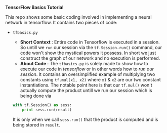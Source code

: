 **TensorFlow Basics Tutorial**

This repo shows some basic coding involved in implementing a neural network in tensorflow.
It contains two pieces of code:
* ```tfbasics.py```
    * **Short Context** : Entire code in Tensorflow is executed in a session. So untill we ```run``` our session via the ```tf.Session.run()``` command, our code won't show the mystical powers it possess. In short we just construct the graph of our network and no execution is performed.
    * **About Code** : The ```tfbasics.py``` is solely made to show how to execute our code in _tensorflow_ or in other words how to _run our session_. It contains an oversimplified example of multiplying two constants using ```tf.mul(x1, x2)``` where ```x1``` & ```x2``` are our two constant instantiations. The notable point here is that our ```tf.mul()``` won't actually compute the product untill we run our session which is being done via
    ```python
    with tf.Session() as sess:
        print sess.run(result)
    ```

    It is only when we call ```sess.run()``` that the product is computed and is being stored in ```result```.
